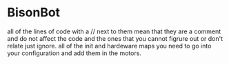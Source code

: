 # BisonBot 
all of the lines of code with a    //   next to them mean that they are a comment and do not affect the code and the ones that you cannot figrure out or don't relate just ignore. 
all of the init and hardeware maps you need to go into your configuration and add them in the motors.
